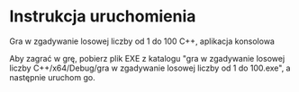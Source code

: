 # Instrukcja uruchomienia
Gra w zgadywanie losowej liczby od 1 do 100 C++, aplikacja konsolowa

Aby zagrać w grę, pobierz plik EXE z katalogu "gra w zgadywanie losowej liczby C++/x64/Debug/gra w zgadywanie losowej liczby od 1 do 100.exe", a następnie uruchom go.
